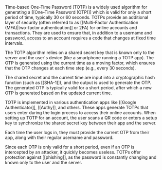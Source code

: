 Time-based One-Time Password (TOTP) is a widely used algorithm for generating a [[One-Time Password (OTP)]] which is valid for only a short period of time, typically 30 or 60 seconds. TOTPs provide an additional layer of security (often referred to as [[Multi-Factor Authentication (MFA)|two-factor authentication]] or 2FA) for online accounts and transactions. They are used to ensure that, in addition to a username and password, access to an account requires a code that changes at fixed time intervals.

The TOTP algorithm relies on a shared secret key that is known only to the server and the user's device (like a smartphone running a TOTP app). The OTP is generated using the current time as a moving factor, which ensures that the OTP changes at each time step (e.g., every 30 seconds).

The shared secret and the current time are input into a cryptographic hash function (such as [[SHA-1]]), and the output is used to generate the OTP. The generated OTP is typically valid for a short period, after which a new OTP is generated based on the updated current time.

TOTP is implemented in various authentication apps like [[Google Authenticator]], [[Authy]], and others. These apps generate TOTPs that users enter during the login process to access their online accounts. When setting up TOTP for an account, the user scans a QR code or enters a setup key to synchronize the shared secret key between their app and the server.

Each time the user logs in, they must provide the current OTP from their app, along with their regular username and password.

Since each OTP is only valid for a short period, even if an OTP is intercepted by an attacker, it quickly becomes useless. TOTPs offer protection against [[phishing]], as the password is constantly changing and known only to the user and the server.

